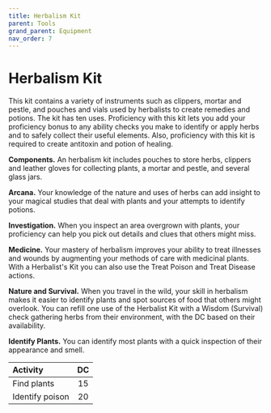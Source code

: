 ```yaml
---
title: Herbalism Kit
parent: Tools
grand_parent: Equipment
nav_order: 7
---
```


# Herbalism Kit
This kit contains a variety of instruments such as clippers, mortar and pestle, and pouches and vials used by herbalists to create remedies and potions. The kit has ten uses. Proficiency with this kit lets you add your proficiency bonus to any ability checks you make to identify or apply herbs and to safely collect their useful elements. Also, proficiency with this kit is required to create antitoxin and potion of healing.

**Components.** An herbalism kit includes pouches to store herbs, clippers and leather gloves for collecting plants, a mortar and pestle, and several glass jars.

**Arcana.** Your knowledge of the nature and uses of herbs can add insight to your magical studies that deal with plants and your attempts to identify potions.

**Investigation.** When you inspect an area overgrown with plants, your proficiency can help you pick out details and clues that others might miss.

**Medicine.** Your mastery of herbalism improves your ability to treat illnesses and wounds by augmenting your methods of care with medicinal plants. With a Herbalist's Kit you can also use the Treat Poison and Treat Disease actions.

**Nature and Survival.** When you travel in the wild, your skill in herbalism makes it easier to identify plants and spot sources of food that others might overlook. You can refill one use of the Herbalist Kit with a Wisdom (Survival) check gathering herbs from their environment, with the DC based on their availability.

**Identify Plants.** You can identify most plants with a quick inspection of their appearance and smell.

| Activity | DC |
|:---------|:--:|
| Find plants | 15 |
| Identify poison | 20 |
